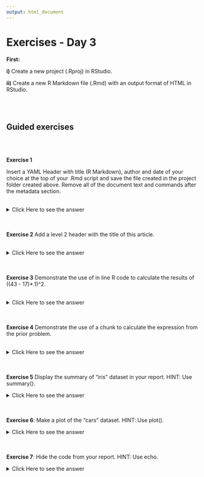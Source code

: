 ```yaml
---
output: html_document
---
```



# Exercises - Day 3


**First:**
<br/>

**i)** Create a new project (.Rproj) in RStudio.


**ii)** Create a new R Markdown file (.Rmd) with an output format of HTML in RStudio.

<br/>
<br/>

## Guided exercises

<br/>
<br/>


**Exercise 1** 

Insert a YAML Header with title (R Markdown), author and date of your choice at the top of your .Rmd script and save the file created in  the  project folder created above. 
Remove all of the document text and commands after the metadata section.

<br/>


<details><summary>Click Here to see the answer</summary><p>


</p></details>
<br/>
<br/>





**Exercise 2** Add a level 2 header with the title of this article.


<br/>


<details><summary>Click Here to see the answer</summary><p>
$\#\#$ R Markdown
</p></details>
<br/>
<br/>



**Exercise 3** Demonstrate the use of in line R code to calculate the results of ((43 - 17)*.1)^2.

<br/>


<details><summary>Click Here to see the answer</summary><p>
$`r$ ((43 - 17)*.1)^2)$`$

</p></details>

<br/>
<br/>


**Exercise 4** Demonstrate the use of a chunk to calculate the expression from the prior problem.

<br/>


<details><summary>Click Here to see the answer</summary><p>
A code block

$```\{r\}$<br/>
((43 - 17)*.1)^2 <br/>
$```$

</p></details>
<br/>
<br/>


**Exercise 5** Display the summary of “iris” dataset in your report. HINT: Use summary().
<br/>

<details><summary>Click Here to see the answer</summary><p>

$```\{r\}$  <br/>
summary(iris)  <br/>


$```$

</p></details>

<br/>
<br/>

**Exercise 6**: Make a plot of the “cars” dataset. HINT: Use plot().
<br/>

<details><summary>Click Here to see the answer</summary><p>

$```\{r\}$<br/>
plot(iris\$Sepal.Width,iris\$Sepal.Length,col="blue")<br/>

$```$

</p></details>

<br/>
<br/>


**Exercise 7**: Hide the code from your report. HINT: Use echo.
<br/>



<details><summary>Click Here to see the answer</summary><p>

$```\{$r  echo=TRUE$\}$<br/>
xx <- c(29,3,6,11,0,41,101)<br/>

$```$
<br/>

<br/>
<br/>


